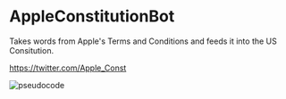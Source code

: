 # AppleConstitutionBot
Takes words from Apple's Terms and Conditions and feeds it into the US Consitution. 

https://twitter.com/Apple_Const

![pseudocode](https://cloud.githubusercontent.com/assets/10643705/17151741/bb12fd48-5342-11e6-813e-17f1c31d4a48.png)

